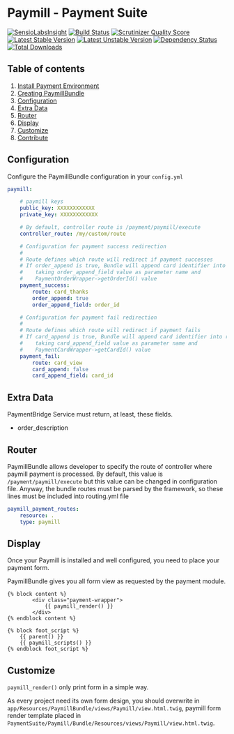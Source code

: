 Paymill - Payment Suite
=====

[![SensioLabsInsight](https://insight.sensiolabs.com/projects/6547cf38-372e-40c5-98bd-1b1491ed8606/mini.png)](https://insight.sensiolabs.com/projects/6547cf38-372e-40c5-98bd-1b1491ed8606)
[![Build Status](https://travis-ci.org/PaymentSuite/PaymillBundle.png?branch=master)](https://travis-ci.org/PaymentSuite/PaymillBundle)
[![Scrutinizer Quality Score](https://scrutinizer-ci.com/g/PaymentSuite/PaymillBundle/badges/quality-score.png?s=a320b312d0c4e0f1842221f20d6261eb27c43618)](https://scrutinizer-ci.com/g/PaymentSuite/PaymillBundle/)
[![Latest Stable Version](https://poser.pugx.org/paymentsuite/paymill-bundle/v/stable.png)](https://packagist.org/packages/paymentsuite/paymill-bundle)
[![Latest Unstable Version](https://poser.pugx.org/paymentsuite/paymill-bundle/v/unstable.png)](https://packagist.org/packages/paymentsuite/paymill-bundle)
[![Dependency Status](https://www.versioneye.com/user/projects/52c05da5ec13758efc0002c4/badge.png)](https://www.versioneye.com/user/projects/52c05da5ec13758efc0002c4)
[![Total Downloads](https://poser.pugx.org/paymentsuite/paymill-bundle/downloads.png)](https://packagist.org/packages/paymentsuite/paymill-bundle)

Table of contents
-----

1. [Install Payment Environment](https://github.com/PaymentSuite/PaymentCoreBundle/wiki/Configure-Payment-Environment)
2. [Creating PaymillBundle](https://github.com/PaymentSuite/PaymentCoreBundle/wiki/Crating-payment-Platforms)
3. [Configuration](#configuration)
4. [Extra Data](#extra-data)
5. [Router](#router)
6. [Display](#display)
7. [Customize](#customize)
8. [Contribute](https://github.com/PaymentSuite/PaymentCoreBundle/wiki/Contribute)


Configuration
-----

Configure the PaymillBundle configuration in your `config.yml`

``` yml
paymill:

    # paymill keys
    public_key: XXXXXXXXXXXX
    private_key: XXXXXXXXXXXX

    # By default, controller route is /payment/paymill/execute
    controller_route: /my/custom/route

    # Configuration for payment success redirection
    #
    # Route defines which route will redirect if payment successes
    # If order_append is true, Bundle will append card identifier into route
    #    taking order_append_field value as parameter name and
    #    PaymentOrderWrapper->getOrderId() value
    payment_success:
        route: card_thanks
        order_append: true
        order_append_field: order_id

    # Configuration for payment fail redirection
    #
    # Route defines which route will redirect if payment fails
    # If card_append is true, Bundle will append card identifier into route
    #    taking card_append_field value as parameter name and
    #    PaymentCardWrapper->getCardId() value
    payment_fail:
        route: card_view
        card_append: false
        card_append_field: card_id
```

Extra Data
-----

PaymentBridge Service must return, at least, these fields.

* order_description

Router
-----

PaymillBundle allows developer to specify the route of controller where paymill
payment is processed.
By default, this value is `/payment/paymill/execute` but this value can be
changed in configuration file.
Anyway, the bundle routes must be parsed by the framework, so these lines must
be included into routing.yml file

``` yml
paymill_payment_routes:
    resource: .
    type: paymill
```

Display
-----

Once your Paymill is installed and well configured, you need to place your
payment form.

PaymillBundle gives you all form view as requested by the payment module.

``` twig
{% block content %}
        <div class="payment-wrapper">
            {{ paymill_render() }}
        </div>
{% endblock content %}

{% block foot_script %}
    {{ parent() }}
    {{ paymill_scripts() }}
{% endblock foot_script %}
```

Customize
-----

`paymill_render()` only print form in a simple way.

As every project need its own form design, you should overwrite in
`app/Resources/PaymillBundle/views/Paymill/view.html.twig`, paymill form render
template placed in
`PaymentSuite/Paymill/Bundle/Resources/views/Paymill/view.html.twig`.
